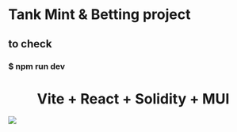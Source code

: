 ### <h1> Tank Mint & Betting project</h1>
### <h2>to check </h2>
<h3>$ npm run dev</h3>


<h1 style="text-align: center">
    Vite + React + Solidity + MUI
</h1>

![](./Public/Tank.gif)

<br/>